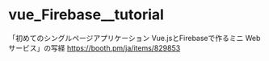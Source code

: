 # vue_Firebase__tutorial
「初めてのシングルページアプリケーション Vue.jsとFirebaseで作るミニ Web サービス」の写経
https://booth.pm/ja/items/829853
